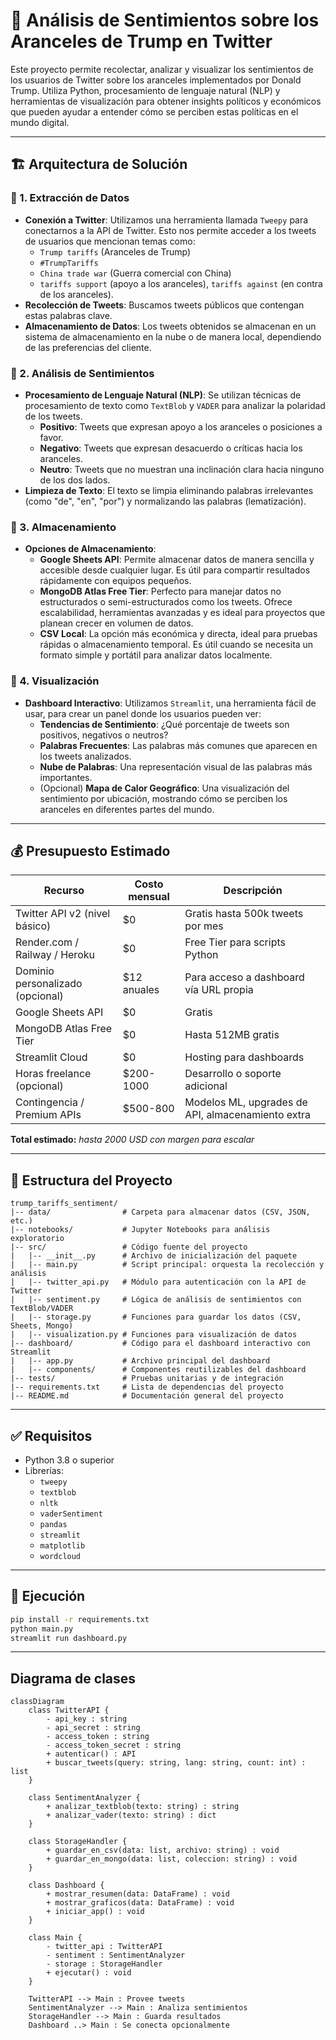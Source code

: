 # 🧠 Análisis de Sentimientos sobre los Aranceles de Trump en Twitter

Este proyecto permite recolectar, analizar y visualizar los sentimientos de los usuarios de Twitter sobre los aranceles implementados por Donald Trump. Utiliza Python, procesamiento de lenguaje natural (NLP) y herramientas de visualización para obtener insights políticos y económicos que pueden ayudar a entender cómo se perciben estas políticas en el mundo digital.

---
## 🏗️ Arquitectura de Solución

### 🔹 1. Extracción de Datos
- **Conexión a Twitter**: Utilizamos una herramienta llamada `Tweepy` para conectarnos a la API de Twitter. Esto nos permite acceder a los tweets de usuarios que mencionan temas como:
  - `Trump tariffs` (Aranceles de Trump)
  - `#TrumpTariffs`
  - `China trade war` (Guerra comercial con China)
  - `tariffs support` (apoyo a los aranceles), `tariffs against` (en contra de los aranceles).
- **Recolección de Tweets**: Buscamos tweets públicos que contengan estas palabras clave.
- **Almacenamiento de Datos**: Los tweets obtenidos se almacenan en un sistema de almacenamiento en la nube o de manera local, dependiendo de las preferencias del cliente.

### 🔹 2. Análisis de Sentimientos
- **Procesamiento de Lenguaje Natural (NLP)**: Se utilizan técnicas de procesamiento de texto como `TextBlob` y `VADER` para analizar la polaridad de los tweets.
  - **Positivo**: Tweets que expresan apoyo a los aranceles o posiciones a favor.
  - **Negativo**: Tweets que expresan desacuerdo o críticas hacia los aranceles.
  - **Neutro**: Tweets que no muestran una inclinación clara hacia ninguno de los dos lados.
- **Limpieza de Texto**: El texto se limpia eliminando palabras irrelevantes (como "de", "en", "por") y normalizando las palabras (lematización).

### 🔹 3. Almacenamiento
- **Opciones de Almacenamiento**:
  - **Google Sheets API**: Permite almacenar datos de manera sencilla y accesible desde cualquier lugar. Es útil para compartir resultados rápidamente con equipos pequeños.
  - **MongoDB Atlas Free Tier**: Perfecto para manejar datos no estructurados o semi-estructurados como los tweets. Ofrece escalabilidad, herramientas avanzadas y es ideal para proyectos que planean crecer en volumen de datos.
  - **CSV Local**: La opción más económica y directa, ideal para pruebas rápidas o almacenamiento temporal. Es útil cuando se necesita un formato simple y portátil para analizar datos localmente.

### 🔹 4. Visualización
- **Dashboard Interactivo**: Utilizamos `Streamlit`, una herramienta fácil de usar, para crear un panel donde los usuarios pueden ver:
  - **Tendencias de Sentimiento**: ¿Qué porcentaje de tweets son positivos, negativos o neutros?
  - **Palabras Frecuentes**: Las palabras más comunes que aparecen en los tweets analizados.
  - **Nube de Palabras**: Una representación visual de las palabras más importantes.
  - (Opcional) **Mapa de Calor Geográfico**: Una visualización del sentimiento por ubicación, mostrando cómo se perciben los aranceles en diferentes partes del mundo.

---

## 💰 Presupuesto Estimado

| Recurso                          | Costo mensual | Descripción                                           |
|----------------------------------|---------------|-------------------------------------------------------|
| Twitter API v2 (nivel básico)    | $0            | Gratis hasta 500k tweets por mes                      |
| Render.com / Railway / Heroku    | $0            | Free Tier para scripts Python                         |
| Dominio personalizado (opcional)| $12 anuales   | Para acceso a dashboard vía URL propia                |
| Google Sheets API                | $0            | Gratis                                                |
| MongoDB Atlas Free Tier          | $0            | Hasta 512MB gratis                                    |
| Streamlit Cloud                  | $0            | Hosting para dashboards                               |
| Horas freelance (opcional)       | $200-1000     | Desarrollo o soporte adicional                        |
| Contingencia / Premium APIs      | $500-800      | Modelos ML, upgrades de API, almacenamiento extra     |

**Total estimado:** *hasta 2000 USD con margen para escalar*

---

## 📂 Estructura del Proyecto

```
trump_tariffs_sentiment/
|-- data/                # Carpeta para almacenar datos (CSV, JSON, etc.)
|-- notebooks/           # Jupyter Notebooks para análisis exploratorio
|-- src/                 # Código fuente del proyecto
|   |-- __init__.py      # Archivo de inicialización del paquete
|   |-- main.py          # Script principal: orquesta la recolección y análisis
|   |-- twitter_api.py   # Módulo para autenticación con la API de Twitter
|   |-- sentiment.py     # Lógica de análisis de sentimientos con TextBlob/VADER
|   |-- storage.py       # Funciones para guardar los datos (CSV, Sheets, Mongo)
|   |-- visualization.py # Funciones para visualización de datos
|-- dashboard/           # Código para el dashboard interactivo con Streamlit
|   |-- app.py           # Archivo principal del dashboard
|   |-- components/      # Componentes reutilizables del dashboard
|-- tests/               # Pruebas unitarias y de integración
|-- requirements.txt     # Lista de dependencias del proyecto
|-- README.md            # Documentación general del proyecto
```

---

## ✅ Requisitos

- Python 3.8 o superior
- Librerías:
  - `tweepy`
  - `textblob`
  - `nltk`
  - `vaderSentiment`
  - `pandas`
  - `streamlit`
  - `matplotlib`
  - `wordcloud`

---

## 🚀 Ejecución

```bash
pip install -r requirements.txt
python main.py
streamlit run dashboard.py
```
---

## Diagrama de clases
```mermaid
classDiagram
    class TwitterAPI {
        - api_key : string
        - api_secret : string
        - access_token : string
        - access_token_secret : string
        + autenticar() : API
        + buscar_tweets(query: string, lang: string, count: int) : list
    }

    class SentimentAnalyzer {
        + analizar_textblob(texto: string) : string
        + analizar_vader(texto: string) : dict
    }

    class StorageHandler {
        + guardar_en_csv(data: list, archivo: string) : void
        + guardar_en_mongo(data: list, coleccion: string) : void
    }

    class Dashboard {
        + mostrar_resumen(data: DataFrame) : void
        + mostrar_graficos(data: DataFrame) : void
        + iniciar_app() : void
    }

    class Main {
        - twitter_api : TwitterAPI
        - sentiment : SentimentAnalyzer
        - storage : StorageHandler
        + ejecutar() : void
    }

    TwitterAPI --> Main : Provee tweets
    SentimentAnalyzer --> Main : Analiza sentimientos
    StorageHandler --> Main : Guarda resultados
    Dashboard ..> Main : Se conecta opcionalmente
```

